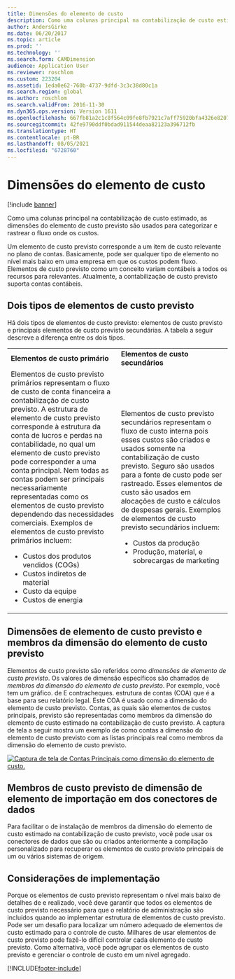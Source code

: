 ```yaml
---
title: Dimensões do elemento de custo
description: Como uma colunas principal na contabilização de custo estimado, as dimensões do elemento de custo previsto são usados para categorizar e rastrear o fluxo onde os custos.
author: AndersGirke
ms.date: 06/20/2017
ms.topic: article
ms.prod: ''
ms.technology: ''
ms.search.form: CAMDimension
audience: Application User
ms.reviewer: roschlom
ms.custom: 223204
ms.assetid: 1eda0e62-760b-4737-9dfd-3c3c38d80c1a
ms.search.region: global
ms.author: roschlom
ms.search.validFrom: 2016-11-30
ms.dyn365.ops.version: Version 1611
ms.openlocfilehash: 667fb81a2c1c8f564c09fe8fb7921c7aff75920bfa4326e82078583df61576e0
ms.sourcegitcommit: 42fe9790ddf0bdad911544deaa82123a396712fb
ms.translationtype: HT
ms.contentlocale: pt-BR
ms.lasthandoff: 08/05/2021
ms.locfileid: "6728760"
---
```

# <a name="cost-element-dimensions"></a>Dimensões do elemento de custo

[!include [banner](../includes/banner.md)]

Como uma colunas principal na contabilização de custo estimado, as dimensões do elemento de custo previsto são usados para categorizar e rastrear o fluxo onde os custos. 

Um elemento de custo previsto corresponde a um item de custo relevante no plano de contas. Basicamente, pode ser qualquer tipo de elemento no nível mais baixo em uma empresa em que os custos podem fluxo. Elementos de custo previsto como um conceito variam contábeis a todos os recursos para relevantes. Atualmente, a contabilização de custo previsto suporta contas contábeis.

## <a name="two-types-of-cost-elements"></a>Dois tipos de elementos de custo previsto
Há dois tipos de elementos de custo previsto: elementos de custo previsto e principais elementos de custo previsto secundárias. A tabela a seguir descreve a diferença entre os dois tipos.

<table>
<colgroup>
<col width="50%" />
<col width="50%" />
</colgroup>
<tbody>
<tr class="odd">
<td><strong>Elementos de custo primário</strong></td>
<td><strong>Elementos de custo secundários</strong></td>
</tr>
<tr class="even">
<td>Elementos de custo previsto primários representam o fluxo de custo de conta financeira a contabilização de custo previsto. A estrutura de elemento de custo previsto corresponde à estrutura da conta de lucros e perdas na contabilidade, no qual um elemento de custo previsto pode corresponder a uma conta principal. Nem todas as contas podem ser principais necessariamente representadas como os elementos de custo previsto dependendo das necessidades comerciais. Exemplos de elementos de custo previsto primários incluem:
<ul>
<li>Custos dos produtos vendidos (COGs)</li>
<li>Custos indiretos de material</li>
<li>Custo da equipe</li>
<li>Custos de energia</li>
</ul></td>
<td>Elementos de custo previsto secundários representam o fluxo de custo interna pois esses custos são criados e usados somente na contabilização de custo previsto. Seguro são usados para a fonte de custo pode ser rastreado. Esses elementos de custo são usados em alocações de custo e cálculos de despesas gerais. Exemplos de elementos de custo previsto secundários incluem:
<ul>
<li>Custos da produção</li>
<li>Produção, material, e sobrecargas de marketing</li>
</ul></td>
</tr>
</tbody>
</table>

## <a name="cost-element-dimensions-and-cost-element-dimension-members"></a>Dimensões de elemento de custo previsto e membros da dimensão do elemento de custo previsto
Elementos de custo previsto são referidos como *dimensões de elemento de custo previsto*. Os valores de dimensão específicos são chamados de *membros da dimensão do elemento de custo previsto*. Por exemplo, você tem um gráfico. de E contracheques. estrutura de contas (COA) que é a base para seu relatório legal. Este COA é usado como a dimensão do elemento de custo previsto. Contas, as quais são elementos de custos principais, previsto são representadas como membros da dimensão do elemento de custo estimado na contabilização de custo previsto. A captura de tela a seguir mostra um exemplo de como contas a dimensão do elemento de custo previsto com as listas principais real como membros da dimensão do elemento de custo previsto. 

[![Captura de tela de Contas Principais como dimensão do elemento de custo.](./media/cost-element-dimensions.png)](./media/cost-element-dimensions.png)

## <a name="import-cost-element-dimension-members-through-data-connectors"></a>Membros de custo previsto de dimensão de elemento de importação em dos conectores de dados
Para facilitar o de instalação de membros da dimensão do elemento de custo estimado na contabilização de custo previsto, você pode usar os conectores de dados que são ou criados anteriormente a compilação personalizado para recuperar os elementos de custo previsto principais de um ou vários sistemas de origem.

## <a name="implementation-considerations"></a>Considerações de implementação
Porque os elementos de custo previsto representam o nível mais baixo de detalhes de e realizado, você deve garantir que todos os elementos de custo previsto necessário para que o relatório de administração são incluídos quando ao implementar estrutura de elementos de custo previsto. Pode ser um desafio para localizar um número adequado de elementos de custo estimado para o controle de custo. Milhares de usar elementos de custo previsto pode fazê-lo difícil controlar cada elemento de custo previsto. Como alternativa, você pode agrupar os elementos de custo previsto e gerenciar o controle de custo em um nível agregado.





[!INCLUDE[footer-include](../../includes/footer-banner.md)]